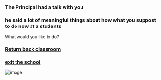 ### The Principal had a talk with you
### he said a lot of meaningful things about how what you suppost to do now at a students

What would you like to do?

### [Return back classroom](../ending5/ending5.md)
### [exit the school](../ending4/ending4.md)

![image](https://github.com/billyl1116/cyoa/assets/146866846/e47a4c61-46a6-46de-9d10-0d6ca8c7918c)
